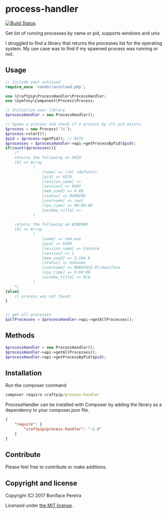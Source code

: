 # process-handler
[![Build Status](https://travis-ci.org/craftpip/process-handler.svg?branch=master)](https://travis-ci.org/craftpip/process-handler)  

Get list of running processes by name or pid, supports windows and unix
  
I struggled to find a library that returns the processes list for the operating system.
My use case was to find if my spawned process was running or not.

## Usage


```php
// Include your autoload 
require_once 'vendor/autoload.php';

use \Craftpip\ProcessHandler\ProcessHandler;
use \Symfony\Component\Process\Process;

// Initialize your library
$processHandler = new ProcessHandler();

// Spawn a process and check if a process by its pid exists.
$process = new Process('ls');
$process->start();
$pid = $process->getPid(); // 8378
$processes = $processHandler->api->getProcessByPid($pid);
if(count($processes)){
    /*
    returns the following on UNIX
    [0] => Array
            (
                [name] => [sh] <defunct>
                [pid] => 8378
                [session_name] => 
                [session] => 6065
                [mem_used] => 0 KB
                [status] => RUNNING
                [username] => root
                [cpu_time] => 00:00:00
                [window_title] => 
            )
            
    returns the following on WINDOWS
    [0] => Array
            (
                [name] => cmd.exe
                [pid] => 6380
                [session_name] => Console
                [session] => 1
                [mem_used] => 3,504 K
                [status] => Unknown
                [username] => BONIFACE-PC\boniface
                [cpu_time] => 0:00:00
                [window_title] => N/A
            )
    */
}else{
    // process was not found.
}


// get all processes 
$allProcesses = $processHandler->api->getAllProcesses();
```

## Methods
```php
$processHandler = new ProcessHandler();
$processHandler->api->getAllProcesses();
$processHandler->api->getProcessByPid($pid);
```

## Installation

Run the composer command 
```cmd
composer require craftpip/process-handler
```

ProcessHandler can be installed with Composer by adding the library as a dependency to your composer.json file.
```json
{
    "require": {
        "craftpip/process-handler": "~1.0"
    }
}
```

## Contribute 

Please feel free to contribute or make additions.


## Copyright and license

Copyright (C) 2017 Boniface Pereira

Licensed under [the MIT license](LICENSE).
